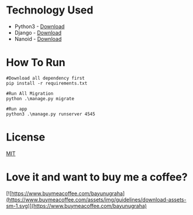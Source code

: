 # Technology Used

- Python3 - [Download](https://www.python.org/downloads/)
- Django - [Download](https://pypi.org/project/Django/)
- Nanoid - [Download](https://pypi.org/project/nanoid/)

# How To Run

```
#Download all dependency first
pip install -r requirements.txt

#Run All Migration
python .\manage.py migrate

#Run app
python3 .\manage.py runserver 4545

```

# License

[MIT](../../LICENSE)

# Love it and want to buy me a coffee?

[![https://www.buymeacoffee.com/bayunugraha](https://www.buymeacoffee.com/assets/img/guidelines/download-assets-sm-1.svg)](https://www.buymeacoffee.com/bayunugraha)
